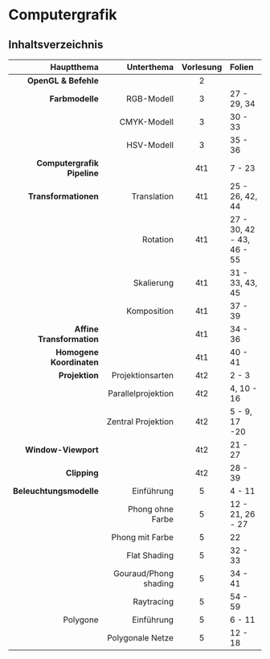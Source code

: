# Computergrafik
## Inhaltsverzeichnis

|                  Hauptthema |            Unterthema | Vorlesung | Folien                    |
| --------------------------: | --------------------: | :-------: | :------------------------ |
|        __OpenGL & Befehle__ |                       |     2     |                           |
|             __Farbmodelle__ |            RGB-Modell |     3     | 27 - 29, 34               |
|                             |           CMYK-Modell |     3     | 30 - 33                   |
|                             |            HSV-Modell |     3     | 35 - 36                   |
| __Computergrafik Pipeline__ |                       |    4t1    | 7 - 23                    |
|        __Transformationen__ |           Translation |    4t1    | 25 - 26, 42, 44           |
|                             |              Rotation |    4t1    | 27 - 30, 42 - 43, 46 - 55 |
|                             |            Skalierung |    4t1    | 31 - 33, 43, 45           |
|                             |           Komposition |    4t1    | 37 - 39                   |
|   __Affine Transformation__ |                       |    4t1    | 34 - 36                   |
|    __Homogene Koordinaten__ |                       |    4t1    | 40 - 41                   |
|              __Projektion__ |      Projektionsarten |    4t2    | 2 - 3                     |
|                             |    Parallelprojektion |    4t2    | 4, 10 - 16                |
|                             |    Zentral Projektion |    4t2    | 5 - 9, 17 -20             |
|         __Window-Viewport__ |                       |    4t2    | 21 - 27                   |
|                __Clipping__ |                       |    4t2    | 28 - 39                   |
|     __Beleuchtungsmodelle__ |            Einführung |     5     | 4 - 11                    |
|                             |      Phong ohne Farbe |     5     | 12 - 21, 26 - 27          |
|                             |       Phong mit Farbe |     5     | 22                        |
|                             |          Flat Shading |     5     | 32 - 33                   |
|                             | Gouraud/Phong shading |     5     | 34 - 41                   |
|                             |            Raytracing |     5     | 54 - 59                   |
|                    Polygone |            Einführung |     5     | 6 - 11                    |
|                             |      Polygonale Netze |     5     | 12 - 18                   |